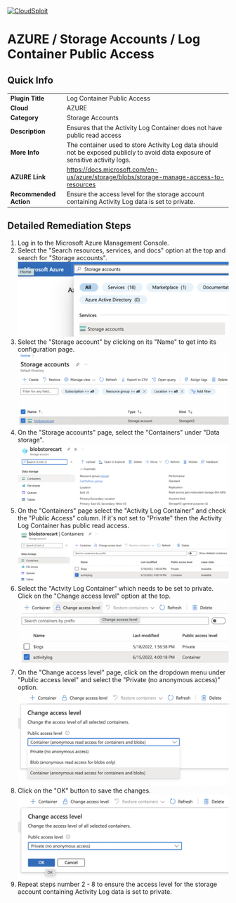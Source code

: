 [![CloudSploit](https://cloudsploit.com/img/logo-new-big-text-100.png "CloudSploit")](https://cloudsploit.com)

# AZURE / Storage Accounts / Log Container Public Access

## Quick Info

| | |
|-|-|
| **Plugin Title** | Log Container Public Access |
| **Cloud** | AZURE |
| **Category** | Storage Accounts |
| **Description** | Ensures that the Activity Log Container does not have public read access |
| **More Info** | The container used to store Activity Log data should not be exposed publicly to avoid data exposure of sensitive activity logs. |
| **AZURE Link** | https://docs.microsoft.com/en-us/azure/storage/blobs/storage-manage-access-to-resources |
| **Recommended Action** | Ensure the access level for the storage account containing Activity Log data is set to private. |

## Detailed Remediation Steps

1. Log in to the Microsoft Azure Management Console.
2. Select the "Search resources, services, and docs" option at the top and search for "Storage accounts". </br> <img src="/resources/azure/storageaccounts/log-container-public-access/step2.png"/>
3. Select the "Storage account" by clicking on its "Name" to get into its configuration page.</br> <img src="/resources/azure/storageaccounts/log-container-public-access/step3.png"/> 
4. On the "Storage accounts" page, select the "Containers" under "Data storage". </br> <img src="/resources/azure/storageaccounts/log-container-public-access/step4.png"/> 
5. On the "Containers" page select the "Activity Log Container" and check the "Public Access" column. If it's not set to "Private" then the Activity Log Container has public read access.</br> <img src="/resources/azure/storageaccounts/log-container-public-access/step5.png"/> 
6. Select the "Actvity Log Container" which needs to be set to private. Click on the "Change access level" option at the top.</br>  <img src="/resources/azure/storageaccounts/log-container-public-access/step6.png"/> 
7. On the "Change access level" page, click on the dropdown menu under "Public access level" and select the "Private (no anonymous access)" option.</br>  <img src="/resources/azure/storageaccounts/log-container-public-access/step7.png"/> 
8. Click on the "OK" button to save the changes.</br>  <img src="/resources/azure/storageaccounts/log-container-public-access/step8.png"/> 
9. Repeat steps number 2 - 8 to ensure the access level for the storage account containing Activity Log data is set to private.</br>

